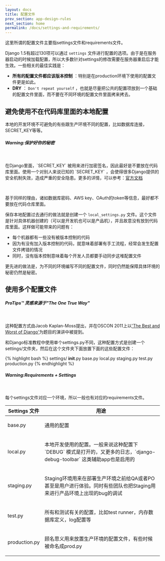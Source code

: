 ```yaml
---
layout: docs
title: 配置文件
prev_section: app-design-rules
next_section: home
permalink: /docs/settings-and-requirements/
---
```


这里所谓的配置文件主要指settings文件和requirements文件。

Django 1.5有超过130项可以通过 `settings` 文件进行配置的选项。由于是在服务器启动的时候加载配置，所以大多数针对settings的修改需要在服务器重启后才能生效。一些相关的最佳实践是：

- **所有的配置文件都应该版本控制** ：特别是在production环境下使用的配置文件更是如此。
- **DRY** ： `Don't repeat yourself` ，也就是尽量把公共的配置项放到一个基础的配置文件里面，而不要在不同环境的配置文件里面拷来拷去。

## 避免使用不在代码库里面的本地配置

本地的开发环境不可避免的有些跟生产环境不同的配置，比如数据库连接，SECRET_KEY等等。

<div class="note warning">
  <h5>Warning:保护好你的秘密</h5>
  <br/>
  <p>在Django里面，`SECRET_KEY` 被用来进行加密签名，因此最好是不要放在代码库里面。使用一个对别人来说已知的 `SECRET_KEY` ，会使得很多Django提供的安全机制失效，造成严重的安全隐患。更多的详情，可以参考：<a href="https://docs.djangoproject.com/en/1.5/topics/signing">官方文档</a> </p>
  <br/>
  <p>基于同样的理由，诸如数据库密码、AWS key、OAuth的token等信息，最好都不要放在代码仓库里面。</p>
</div>

保存本地配置过去通行的做法就是创建一个 `local_settings.py` 文件。这个文件是针对具体机器创建的（可以是开发机也可以是产品机），并且故意没有放到代码库里面。这样做可能带来的问题有：

* 每个机器都有一些没有被版本控制的代码
* 因为有没有加入版本控制的代码，就意味着部署有手工流程，经常会发生配置文件拷错的情况
* 同时，没有版本控制意味着每个开发人员都要手动同步这堆配置文件

更先进的做法是，为不同的环境编写不同的配置文件，同时仍然能保障具体环境的秘密仍然是秘密。

## 使用多个配置文件

<div class="note">
  <h5>ProTips™ 灵感来源于"The One True Way"</h5>
  <br/>
  <p>这种配置方式由Jacob Kaplan-Moss提出，并在OSCON 2011上以<a href="http://www.slideshare.net/jacobian/thebest-and-worst-of-django">'The Best and Worst of Django'</a>为题目的演讲中被提到。</p>
</div>

和Django标准教程中使用单个settings.py不同，这种配置方式是创建一个settings/文件夹，然后在这个文件夹下面放置下面的这些配置文件：

{% highlight bash %}
settings/
    __init__.py
    base.py
    local.py
    staging.py
    test.py
    production.py
{% endhighlight %}

<div class="note warning">
  <h5>Warning:Requirements + Settings</h5>
  <br/>
  <p>每个settings文件对应一个环境，所以一般也有对应的requirements文件。</p>
</div>


<div class="mobile-side-scroller">
<table>
  <thead>
    <tr>
      <th>Settings 文件</th>
      <th>用途</th>
    </tr>
  </thead>
  <tbody>
    <tr class='setting'>
      <td class="align-center">
        <p>base.py</p>
      </td>
      <td>
        <p class='description'>通用的配置</p>
      </td>
    </tr>
    <tr class='setting'>
      <td class="align-center">
        <p>local.py</p>
      </td>
      <td>
        <p class='description'>本地开发使用的配置。一般来说这种配置下 `DEBUG` 模式是打开的，又更多的日志，`django-debug-toolbar` 这类辅助app也是启用的</p>
      </td>
    </tr>
    <tr class='setting'>
      <td class="align-center">
        <p>staging.py</p>
      </td>
      <td>
        <p class='description'>Staging环境用来在部署生产环境之前给QA或者PO甚至是用户进行体验。同时有些团队也把Staging用来进行产品环境上出现的bug的调试</p>
      </td>
    </tr>
    <tr class='setting'>
      <td class="align-center">
        <p>test.py</p>
      </td>
      <td>
        <p class='description'>所有和测试有关的配置，比如test runner，内存数据库定义，log配置等</p>
      </td>
    </tr>
    <tr class='setting'>
      <td class="align-center">
        <p>production.py</p>
      </td>
      <td>
        <p class='description'>顾名思义用来放置生产环境的配置文件，有些时候被命名成prod.py</p>
      </td>
    </tr>
  </tbody>
</table>
</div>

